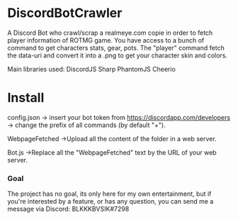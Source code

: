 # DiscordBotCrawler

A Discord Bot who crawl/scrap a realmeye.com copie in order to fetch player information of ROTMG game.
You have access to a bunch of command to get characters stats, gear, pots.
The "player" command fetch the data-uri and convert it into a .png to get your character skin and colors.

Main libraries used:
DiscordJS
Sharp
PhantomJS
Cheerio

# Install

config.json
  -> insert your bot token from https://discordapp.com/developers
  -> change the prefix of all commands (by default "+").
  
WebpageFetched
  ->Upload all the content of the folder in a web server.
  
Bot.js
  ->Replace all the "WebpageFetched" text by the URL of your web server.
  
  
### Goal

The project has no goal, its only here for my own entertainment, but if you're interested by a feature, or has any question, you can send me a message via Discord: BLKKKBVSIK#7298
